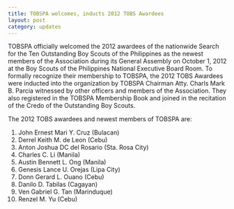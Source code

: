 ```yaml
---
title: TOBSPA welcomes, inducts 2012 TOBS Awardees
layout: post
category: updates
---
```


TOBSPA officially welcomed the 2012 awardees of the nationwide Search for the Ten Outstanding Boy Scouts of the Philippines as the newest members of the Association during its General Assembly on October 1, 2012 at the Boy Scouts of the Philippines National Executive Board Room. 
To formally recognize their membership to TOBSPA, the 2012 TOBS Awardees were inducted into the organization by TOBSPA Chairman Atty. Charls Mark B. Parcia witnessed by other officers and members of the Association.  They also registered in the TOBSPA Membership Book and joined in the recitation of the Credo of the Outstanding Boy Scouts. 

The 2012 TOBS awardees and newest members of TOBSPA are:

1. John Ernest Mari Y. Cruz (Bulacan)
2. Derrel Keith M. de Leon (Cebu)
3. Anton Joshua DC del Rosario (Sta. Rosa City)
4. Charles C. Li (Manila)
5. Austin Bennett L. Ong (Manila)
6. Genesis Lance U. Orejas (Lipa City)
7. Donn Gerard L. Ouano (Cebu)
8. Danilo D. Tabilas (Cagayan)
9. Ven Gabriel G. Tan (Marinduque)
10. Renzel M. Yu (Cebu)